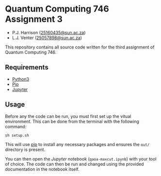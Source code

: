 # Quantum Computing 746 Assignment 3

- P.J. Harrison (25160435@sun.ac.za)
- L.J. Venter (25057898@sun.ac.za)

This repository contains all source code written for the third assignment of Quantum Computing 746.

## Requirements

- [Python3](https://www.python.org/downloads/)
- [Pip](https://pypi.org/project/pip/)
- [Jupyter](https://jupyter.org/)

## Usage

Before any the code can be run, you must first set up the vitual environment. This can be done from the terminal with the following command:

```
sh setup.sh
```

This will use [pip](https://pypi.org/project/pip/) to install any necessary packages and ensures the `out/` directory is present.

You can then open the *Jupyter* notebook (`qaoa-maxcut.ipynb`) with your tool of choice. The code can then be run and changed using the provided documentation in the notebook itself.